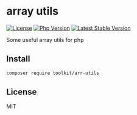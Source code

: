 # array utils

[![License](https://img.shields.io/packagist/l/php-toolkit/arr-utils.svg?style=flat-square)](LICENSE)
[![Php Version](https://img.shields.io/badge/php-%3E=7.1.0-brightgreen.svg?maxAge=2592000)](https://packagist.org/packages/php-toolkit/arr-utils)
[![Latest Stable Version](http://img.shields.io/packagist/v/php-toolkit/arr-utils.svg)](https://packagist.org/packages/php-toolkit/arr-utils)

Some useful array utils for php

## Install

```bash
composer require toolkit/arr-utils
```

## License

MIT
